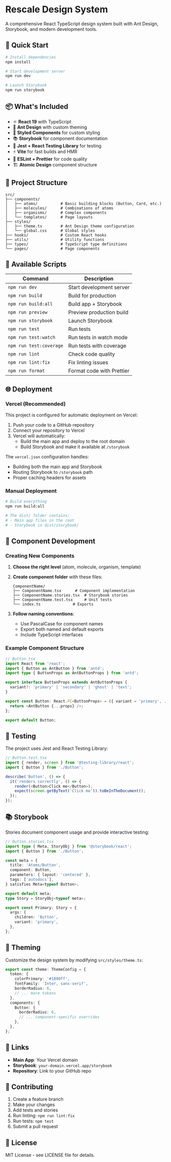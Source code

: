 # Rescale Design System

A comprehensive React TypeScript design system built with Ant Design, Storybook, and modern development tools.

## 🚀 Quick Start

```bash
# Install dependencies
npm install

# Start development server
npm run dev

# Launch Storybook
npm run storybook
```

## 📦 What's Included

- ⚛️ **React 19** with TypeScript
- 🎨 **Ant Design** with custom theming
- 💅 **Styled Components** for custom styling
- 📚 **Storybook** for component documentation
- 🧪 **Jest + React Testing Library** for testing
- ⚡ **Vite** for fast builds and HMR
- 🔧 **ESLint + Prettier** for code quality
- 🏗️ **Atomic Design** component structure

## 📁 Project Structure

```
src/
├── components/
│   ├── atoms/          # Basic building blocks (Button, Card, etc.)
│   ├── molecules/      # Combinations of atoms
│   ├── organisms/      # Complex components
│   └── templates/      # Page layouts
├── styles/
│   ├── theme.ts        # Ant Design theme configuration
│   └── global.css      # Global styles
├── hooks/              # Custom React hooks
├── utils/              # Utility functions
├── types/              # TypeScript type definitions
└── pages/              # Page components
```

## 🔧 Available Scripts

| Command | Description |
|---------|-------------|
| `npm run dev` | Start development server |
| `npm run build` | Build for production |
| `npm run build:all` | Build app + Storybook |
| `npm run preview` | Preview production build |
| `npm run storybook` | Launch Storybook |
| `npm run test` | Run tests |
| `npm run test:watch` | Run tests in watch mode |
| `npm run test:coverage` | Run tests with coverage |
| `npm run lint` | Check code quality |
| `npm run lint:fix` | Fix linting issues |
| `npm run format` | Format code with Prettier |

## 🌐 Deployment

### Vercel (Recommended)

This project is configured for automatic deployment on Vercel:

1. Push your code to a GitHub repository
2. Connect your repository to Vercel
3. Vercel will automatically:
   - Build the main app and deploy to the root domain
   - Build Storybook and make it available at `/storybook`

The `vercel.json` configuration handles:
- Building both the main app and Storybook
- Routing Storybook to `/storybook` path
- Proper caching headers for assets

### Manual Deployment

```bash
# Build everything
npm run build:all

# The dist/ folder contains:
# - Main app files in the root
# - Storybook in dist/storybook/
```

## 🎨 Component Development

### Creating New Components

1. **Choose the right level** (atom, molecule, organism, template)
2. **Create component folder** with these files:
   ```
   ComponentName/
   ├── ComponentName.tsx      # Component implementation
   ├── ComponentName.stories.tsx  # Storybook stories
   ├── ComponentName.test.tsx     # Unit tests
   └── index.ts              # Exports
   ```

3. **Follow naming conventions**:
   - Use PascalCase for component names
   - Export both named and default exports
   - Include TypeScript interfaces

### Example Component Structure

```typescript
// Button.tsx
import React from 'react';
import { Button as AntButton } from 'antd';
import type { ButtonProps as AntButtonProps } from 'antd';

export interface ButtonProps extends AntButtonProps {
  variant?: 'primary' | 'secondary' | 'ghost' | 'text';
}

export const Button: React.FC<ButtonProps> = ({ variant = 'primary', ...props }) => {
  return <AntButton {...props} />;
};

export default Button;
```

## 🧪 Testing

The project uses Jest and React Testing Library:

```typescript
// Button.test.tsx
import { render, screen } from '@testing-library/react';
import { Button } from './Button';

describe('Button', () => {
  it('renders correctly', () => {
    render(<Button>Click me</Button>);
    expect(screen.getByText('Click me')).toBeInTheDocument();
  });
});
```

## 📚 Storybook

Stories document component usage and provide interactive testing:

```typescript
// Button.stories.tsx
import type { Meta, StoryObj } from '@storybook/react';
import { Button } from './Button';

const meta = {
  title: 'Atoms/Button',
  component: Button,
  parameters: { layout: 'centered' },
  tags: ['autodocs'],
} satisfies Meta<typeof Button>;

export default meta;
type Story = StoryObj<typeof meta>;

export const Primary: Story = {
  args: {
    children: 'Button',
    variant: 'primary',
  },
};
```

## 🎨 Theming

Customize the design system by modifying `src/styles/theme.ts`:

```typescript
export const theme: ThemeConfig = {
  token: {
    colorPrimary: '#1890ff',
    fontFamily: 'Inter, sans-serif',
    borderRadius: 6,
    // ... more tokens
  },
  components: {
    Button: {
      borderRadius: 6,
      // ... component-specific overrides
    },
  },
};
```

## 🔗 Links

- **Main App**: Your Vercel domain
- **Storybook**: `your-domain.vercel.app/storybook`
- **Repository**: Link to your GitHub repo

## 🤝 Contributing

1. Create a feature branch
2. Make your changes
3. Add tests and stories
4. Run linting: `npm run lint:fix`
5. Run tests: `npm test`
6. Submit a pull request

## 📄 License

MIT License - see LICENSE file for details.